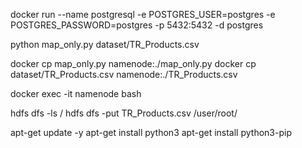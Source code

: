 docker run --name postgresql -e POSTGRES_USER=postgres -e POSTGRES_PASSWORD=postgres -p 5432:5432 -d postgres

python map_only.py dataset/TR_Products.csv

docker cp map_only.py namenode:./map_only.py
docker cp dataset/TR_Products.csv namenode:./TR_Products.csv

<!-- masuk ke dalam namenode di Terminal -->
docker exec -it namenode bash

hdfs dfs -ls /
hdfs dfs -put TR_Products.csv /user/root/

<!-- if there is no python installed on the container. -->
apt-get update -y
apt-get install python3
apt-get install python3-pip

<!-- install the library -->
